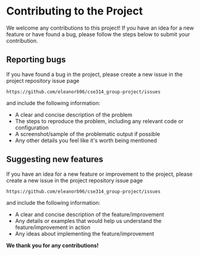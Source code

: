 # Contributing to the Project

We welcome any contributions to this project! If you have an idea for a new feature or have found a bug, please follow
the steps below to submit your contribution.

## Reporting bugs

If you have found a bug in the project, please create a new issue in the project repository issue page

    https://github.com/eleanorb96/cse314_group-project/issues

and include the following information:

- A clear and concise description of the problem
- The steps to reproduce the problem, including any relevant code or configuration
- A screenshot/sample of the problematic output if possible
- Any other details you feel like it's worth being mentioned

## Suggesting new features

If you have an idea for a new feature or improvement to the project, please create a new issue in the project repository
issue page

    https://github.com/eleanorb96/cse314_group-project/issues

and include the following information:

- A clear and concise description of the feature/improvement
- Any details or examples that would help us understand the feature/improvement in action
- Any ideas about implementing the feature/improvement

**We thank you for any contributions!**
